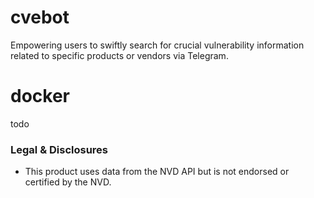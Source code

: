 # cvebot
Empowering users to swiftly search for crucial vulnerability information related to specific products or vendors via Telegram.

# docker
todo

### Legal & Disclosures
- This product uses data from the NVD API but is not endorsed or certified by the NVD.
